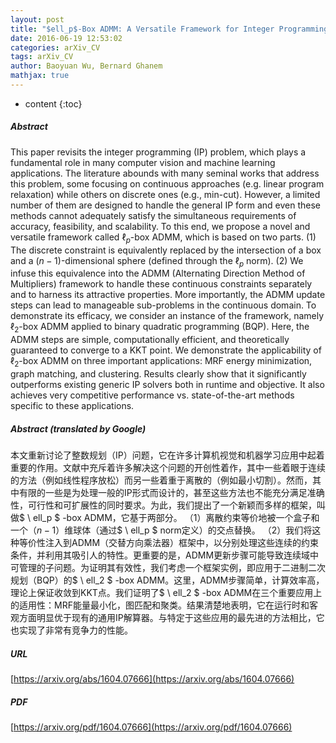 ```yaml
---
layout: post
title: "$ell_p$-Box ADMM: A Versatile Framework for Integer Programming"
date: 2016-06-19 12:53:02
categories: arXiv_CV
tags: arXiv_CV
author: Baoyuan Wu, Bernard Ghanem
mathjax: true
---
```


* content
{:toc}

##### Abstract
This paper revisits the integer programming (IP) problem, which plays a fundamental role in many computer vision and machine learning applications. The literature abounds with many seminal works that address this problem, some focusing on continuous approaches (e.g. linear program relaxation) while others on discrete ones (e.g., min-cut). However, a limited number of them are designed to handle the general IP form and even these methods cannot adequately satisfy the simultaneous requirements of accuracy, feasibility, and scalability. To this end, we propose a novel and versatile framework called $\ell_p$-box ADMM, which is based on two parts. (1) The discrete constraint is equivalently replaced by the intersection of a box and a $(n-1)$-dimensional sphere (defined through the $\ell_p$ norm). (2) We infuse this equivalence into the ADMM (Alternating Direction Method of Multipliers) framework to handle these continuous constraints separately and to harness its attractive properties. More importantly, the ADMM update steps can lead to manageable sub-problems in the continuous domain. To demonstrate its efficacy, we consider an instance of the framework, namely $\ell_2$-box ADMM applied to binary quadratic programming (BQP). Here, the ADMM steps are simple, computationally efficient, and theoretically guaranteed to converge to a KKT point. We demonstrate the applicability of $\ell_2$-box ADMM on three important applications: MRF energy minimization, graph matching, and clustering. Results clearly show that it significantly outperforms existing generic IP solvers both in runtime and objective. It also achieves very competitive performance vs. state-of-the-art methods specific to these applications.

##### Abstract (translated by Google)
本文重新讨论了整数规划（IP）问题，它在许多计算机视觉和机器学习应用中起着重要的作用。文献中充斥着许多解决这个问题的开创性着作，其中一些着眼于连续的方法（例如线性程序放松）而另一些着重于离散的（例如最小切割）。然而，其中有限的一些是为处理一般的IP形式而设计的，甚至这些方法也不能充分满足准确性，可行性和可扩展性的同时要求。为此，我们提出了一个新颖而多样的框架，叫做$ \ ell_p $ -box ADMM，它基于两部分。 （1）离散约束等价地被一个盒子和一个$（n-1）$维球体（通过$ \ ell_p $ norm定义）的交点替换。 （2）我们将这种等价性注入到ADMM（交替方向乘法器）框架中，以分别处理这些连续的约​​束条件，并利用其吸引人的特性。更重要的是，ADMM更新步骤可能导致连续域中可管理的子问题。为证明其有效性，我们考虑一个框架实例，即应用于二进制二次规划（BQP）的$ \ ell_2 $ -box ADMM。这里，ADMM步骤简单，计算效率高，理论上保证收敛到KKT点。我们证明了$ \ ell_2 $ -box ADMM在三个重要应用上的适用性：MRF能量最小化，图匹配和聚类。结果清楚地表明，它在运行时和客观方面明显优于现有的通用IP解算器。与特定于这些应用的最先进的方法相比，它也实现了非常有竞争力的性能。

##### URL
[https://arxiv.org/abs/1604.07666](https://arxiv.org/abs/1604.07666)

##### PDF
[https://arxiv.org/pdf/1604.07666](https://arxiv.org/pdf/1604.07666)

